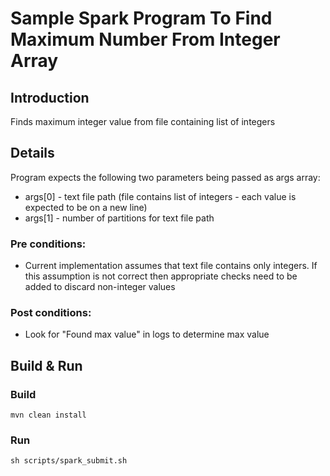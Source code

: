 # Sample Spark Program To Find Maximum Number From Integer Array 
## Introduction
Finds maximum integer value from file containing list of integers
## Details
 Program expects the following two parameters being passed as args array:
- args[0] - text file path (file contains list of integers - each value is expected to be on a new line)
- args[1] - number of partitions for text file path

### Pre conditions:
 - Current implementation assumes that text file contains only integers. If this assumption
    is not correct then appropriate checks need to be added to discard non-integer
    values
### Post conditions:
 - Look for "Found max value" in logs to determine max value   

## Build & Run
### Build
```mvn clean install```
### Run
```sh scripts/spark_submit.sh```


